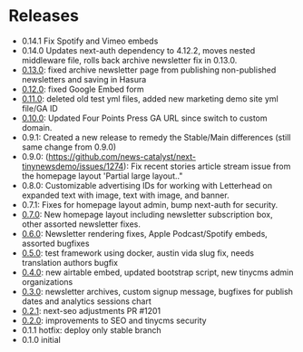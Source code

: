 # Releases

- 0.14.1 Fix Spotify and Vimeo embeds
- 0.14.0 Updates next-auth dependency to 4.12.2, moves nested middleware file, rolls back archive newsletter fix in 0.13.0.
- [0.13.0](https://github.com/news-catalyst/next-tinynewsdemo/pull/1286): fixed archive newsletter page from publishing non-published newsletters and saving in Hasura
- [0.12.0](https://github.com/news-catalyst/next-tinynewsdemo/commit/006c4aa05b765ec913a7a6786e6b6798f4027ada): fixed Google Embed form
- [0.11.0](https://github.com/news-catalyst/next-tinynewsdemo/pull/1280): deleted old test yml files, added new marketing demo site yml file/GA ID
- [0.10.0](https://github.com/news-catalyst/next-tinynewsdemo/pull/1282/files): Updated Four Points Press GA URL since switch to custom domain.
- 0.9.1: Created a new release to remedy the Stable/Main differences (still same change from 0.9.0)
- 0.9.0: (https://github.com/news-catalyst/next-tinynewsdemo/issues/1274): Fix recent stories article stream issue from the homepage layout 'Partial large layout.."
- 0.8.0: Customizable advertising IDs for working with Letterhead on expanded text with image, text with image, and banner.
- 0.7.1: Fixes for homepage layout admin, bump next-auth for security.
- [0.7.0](https://github.com/news-catalyst/next-tinynewsdemo/issues/1247): New homepage layout including newsletter subscription box, other assorted newsletter fixes.
- [0.6.0](https://github.com/news-catalyst/next-tinynewsdemo/issues/1233): Newsletter rendering fixes, Apple Podcast/Spotify embeds, assorted bugfixes
- [0.5.0](https://github.com/news-catalyst/next-tinynewsdemo/issues/1220): test framework using docker, austin vida slug fix, needs translation authors bugfix
- [0.4.0](https://github.com/news-catalyst/next-tinynewsdemo/issues/1214): new airtable embed, updated bootstrap script, new tinycms admin organizations
- [0.3.0](https://github.com/news-catalyst/next-tinynewsdemo/issues/1204): newsletter archives, custom signup message, bugfixes for publish dates and analytics sessions chart
- [0.2.1](https://github.com/news-catalyst/next-tinynewsdemo/issues/1209): next-seo adjustments PR #1201
- [0.2.0](https://github.com/news-catalyst/next-tinynewsdemo/issues/1187): improvements to SEO and tinycms security
- 0.1.1 hotfix: deploy only stable branch
- 0.1.0 initial
